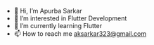 - 👋 Hi, I’m Apurba Sarkar
- 👀 I’m interested in Flutter Development
- 🌱 I’m currently learning Flutter
- 📫 How to reach me aksarkar323@gmail.com

<!---
Aksarkar33/Aksarkar33 is a ✨ special ✨ repository because its `README.md` (this file) appears on your GitHub profile.
You can click the Preview link to take a look at your changes.
--->
